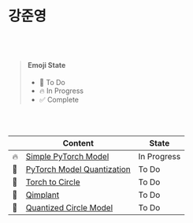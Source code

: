 # 강준영

<br/><br/>

> #### Emoji State
>
> - :seedling: To Do
> - :fire: In Progress
> - :white_check_mark: Complete

<br /><br />

|            | Content                        | State       |
| ---------- | ------------------------------ | ----------- |
| :fire:     | [Simple PyTorch Model](https://github.com/ONEforALL-S003/TWO/blob/main/Junyeong/Simple%20PyTorch%20Model/README.md)       | In Progress |
| :seedling: | [PyTorch Model Quantization]() | To Do       |
| :seedling: | [Torch to Circle]()            | To Do       |
| :seedling: | [Qimplant]()                   | To Do       |
| :seedling: | [Quantized Circle Model]()     | To Do       |


